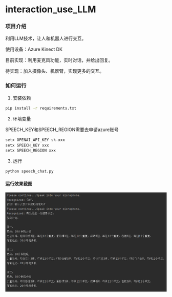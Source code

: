 # interaction_use_LLM

### 项目介绍

利用LLM技术，让人和机器人进行交互。

使用设备：Azure Kinect DK

目前实现：利用麦克风功能，实时对话，并给出回复。

待实现：加入摄像头、机器臂，实现更多的交互。


### 如何运行

1. 安装依赖

```bash
pip install -r requirements.txt
```

2. 环境变量

SPEECH_KEY和SPEECH_REGION需要去申请azure账号

```bash
setx OPENAI_API_KEY sk-xxx
setx SPEECH_KEY xxx
setx SPEECH_REGION xxx
```

3. 运行

```bash
python speech_chat.py
```

#### 运行效果截图

![效果1](img/效果1.png)
